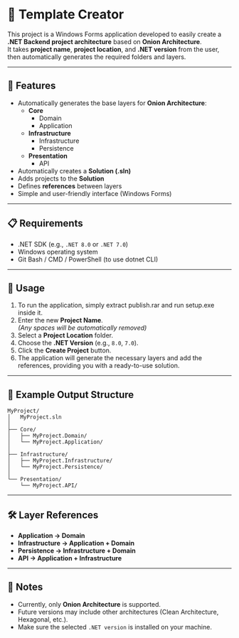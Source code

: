 # 🧩 Template Creator

This project is a Windows Forms application developed to easily create a **.NET Backend project architecture** based on **Onion Architecture**.  
It takes **project name**, **project location**, and **.NET version** from the user, then automatically generates the required folders and layers.

---

## 🚀 Features
- Automatically generates the base layers for **Onion Architecture**:
  - **Core**
    - Domain
    - Application
  - **Infrastructure**
    - Infrastructure
    - Persistence
  - **Presentation**
    - API
- Automatically creates a **Solution (.sln)**
- Adds projects to the **Solution**
- Defines **references** between layers
- Simple and user-friendly interface (Windows Forms)

---

## 📋 Requirements
- .NET SDK (e.g., `.NET 8.0` or `.NET 7.0`)
- Windows operating system
- Git Bash / CMD / PowerShell (to use dotnet CLI)

---

## 🔧 Usage
1. To run the application, simply extract publish.rar and run setup.exe inside it.
2. Enter the new **Project Name**.  
   _(Any spaces will be automatically removed)_
3. Select a **Project Location** folder.
4. Choose the **.NET Version** (e.g., `8.0`, `7.0`).
5. Click the **Create Project** button.
6. The application will generate the necessary layers and add the references, providing you with a ready-to-use solution.

---

## 📂 Example Output Structure
```
MyProject/
│   MyProject.sln
│
├── Core/
│   ├── MyProject.Domain/
│   └── MyProject.Application/
│
├── Infrastructure/
│   ├── MyProject.Infrastructure/
│   └── MyProject.Persistence/
│
└── Presentation/
    └── MyProject.API/
```

---

## 🛠 Layer References
- **Application → Domain**
- **Infrastructure → Application + Domain**
- **Persistence → Infrastructure + Domain**
- **API → Application + Infrastructure**

---

## 📌 Notes
- Currently, only **Onion Architecture** is supported.
- Future versions may include other architectures (Clean Architecture, Hexagonal, etc.).
- Make sure the selected `.NET version` is installed on your machine.
